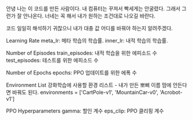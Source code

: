 안녕 나는 이 코드를 만든 사람이다.
내 컴퓨터는 꾸져서 빡세게는 안굴렸다. 그래서 그런가 잘 안나온다.
너네는 꼭 해서 내가 원하는 조건대로 나오길 바란다.

코드 일일히 해석하기 귀찮으니 내가 대충 값 어디를 바꿔야 하는지 알려주겠다.

Learning Rate
meta_lr: 메타 학습의 학습률.
inner_lr: 내적 학습의 학습률.

Number of Episodes
train_episodes: 내적 학습을 위한 에피소드 수
test_episodes: 테스트를 위한 에피소드 수

Number of Epochs
epochs: PPO 업데이트를 위한 에폭 수

Environment List
강화학습에 사용할 환경 리스트 - 내가 만든 뽀삐 이름 맘에 안든다면 바꿔도 된다.
environments = ['CartPole-v1', 'MountainCar-v0', 'Acrobot-v1']

PPO Hyperparameters
gamma: 할인 계수
eps_clip: PPO 클리핑 계수
